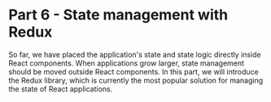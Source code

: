 # Part 6 - State management with Redux

So far, we have placed the application's state and state logic directly inside React components. When applications grow larger, state management should be moved outside React components. In this part, we will introduce the Redux library, which is currently the most popular solution for managing the state of React applications.
